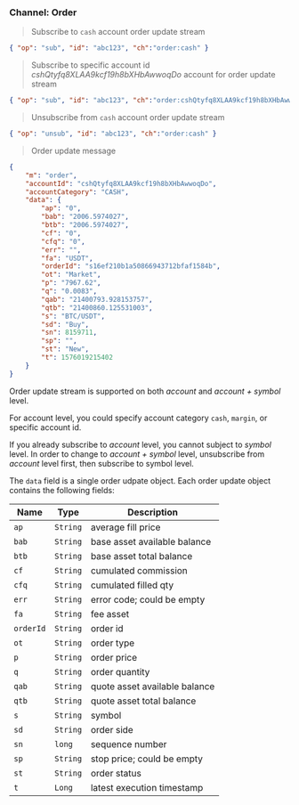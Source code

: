 ### Channel: Order

> Subscribe to `cash` account order update stream

```json
{ "op": "sub", "id": "abc123", "ch":"order:cash" }
```

> Subscribe to specific account id *cshQtyfq8XLAA9kcf19h8bXHbAwwoqDo* account for order update stream

```json
{ "op": "sub", "id": "abc123", "ch":"order:cshQtyfq8XLAA9kcf19h8bXHbAwwoqDo" }
```

> Unsubscribe from `cash` account order update stream

```json
{ "op": "unsub", "id": "abc123", "ch":"order:cash" }
```


> Order update message

```json
{
    "m": "order", 
    "accountId": "cshQtyfq8XLAA9kcf19h8bXHbAwwoqDo", 
    "accountCategory": "CASH", 
    "data": {
        "ap": "0", 
        "bab": "2006.5974027", 
        "btb": "2006.5974027",
        "cf": "0", 
        "cfq": "0", 
        "err": "", 
        "fa": "USDT",
        "orderId": "s16ef210b1a50866943712bfaf1584b", 
        "ot": "Market", 
        "p": "7967.62", 
        "q": "0.0083", 
        "qab": "21400793.928153757", 
        "qtb": "21400860.125531003", 
        "s": "BTC/USDT", 
        "sd": "Buy", 
        "sn": 8159711, 
        "sp": "", 
        "st": "New", 
        "t": 1576019215402
    }
}
```

Order update stream is supported on both *account* and *account + symbol* level.

For account level, you could specify account category `cash`, `margin`, or specific account id.

If you already subscribe to *account* level, you cannot subject to *symbol* level. In order to change to *account + symbol* level, unsubscribe from *account* level first, then subscribe to symbol level.

The `data` field is a single order udpate object.  Each order update object contains the following fields:

Name     | Type     | Description                                                                                    
---------| -------- | ---------------------------------
`ap`     | `String` | average fill price
`bab`    | `String` | base asset available balance
`btb`    | `String` | base asset total balance
`cf`     | `String` | cumulated commission
`cfq`    | `String` | cumulated filled qty
`err`    | `String` | error code; could be empty
`fa`     | `String` | fee asset
`orderId`| `String` | order id
`ot`     | `String` | order type
`p`      | `String` | order price
`q`      | `String` | order quantity
`qab`    | `String` | quote asset available balance
`qtb`    | `String` | quote asset total balance
`s`      | `String` | symbol
`sd`     | `String` | order side
`sn`     | `long`   | sequence number
`sp`     | `String` | stop price; could be empty
`st`     | `String` | order status
`t`      | `Long`   | latest execution timestamp
